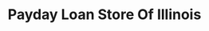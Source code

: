 ---
title: Payday Loan Store Of Illinois
slug: payday-loan-store-of-illinois
updated-on: '2024-05-30T13:44:31.749Z'
created-on: '2024-05-30T13:41:46.671Z'
published-on: '2024-05-30T13:54:32.469Z'
f_city-state-2:
- cms/city/bessemer-al.md
- cms/city/bolingbrook-il.md
- cms/city/chicago-il.md
- cms/city/oak-lawn-il.md
- cms/city/melrose-park-il.md
f_locations:
- cms/payday-loan/payday-loan-store-of-illinois-23996.md
- cms/payday-loan/payday-loan-store-of-illinois-23997.md
- cms/payday-loan/payday-loan-store-of-illinois-23998.md
- cms/payday-loan/payday-loan-store-of-illinois-23999.md
- cms/payday-loan/payday-loan-store-of-illinois-24000.md
- cms/payday-loan/payday-loan-store-of-illinois-24001.md
f_states:
- cms/state/alabama.md
- cms/state/illinois.md
layout: '[company].html'
tags: company
---